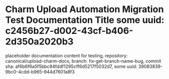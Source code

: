 # Charm Upload Automation Migration Test Documentation Title some uuid: c2456b27-d002-43cf-b406-2d350a2020b3
 placeholder documentation content for testing,  repository: canonical/upload-charm-docs,  branch: fix-get-branch-name-bug,  commit sha: af6b6f6a5f5bbc84fddf1295cff6d5217f5032d7,  some uuid: 39083839-9bc0-4cdd-b965-944d7601a8f3
